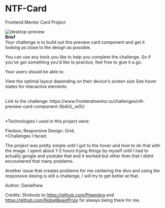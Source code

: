 # NTF-Card
Frontend Mentor Card Project
<br>

![desktop-preview](https://github.com/Danielfww/NTF-Card/assets/158219974/06ea551a-9bb2-4393-8637-5c1248af26c4)
<br>
<b>Brief</b>
<br>
Your challenge is to build out this preview card component and get it looking as close to the design as possible.

You can use any tools you like to help you complete the challenge. So if you've got something you'd like to practice, feel free to give it a go.

Your users should be able to:

View the optimal layout depending on their device's screen size
See hover states for interactive elements

<br>
Link to the challenge:
https://www.frontendmentor.io/challenges/nft-preview-card-component-SbdUL_w0U
<br>
<br>


*Technologies I used in this project were:

Flexbox;
Responsive Design;
Grid;
<br>
*Challenges I faced:

The project was pretty simple until I got to the hover and how to do that with the image. I spent about 1-2 hours trying things by myself until I had to actually google and youtube that and it worked but other then that I didnt encountered that many problems.

Another issue that creates problems for me centering the divs and using the responsive desing is still a challenge, I will try to get better at that.


Author: Danielfww

Credits: Shotouts to https://github.com/Pipendog and https://github.com/NobelBeastPrize for always being there for me.
